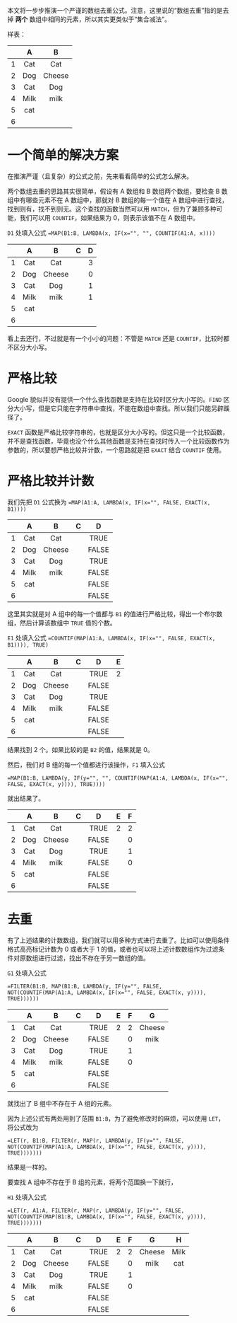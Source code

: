 本文将一步步推演一个严谨的数组去重公式。注意，这里说的“数组去重”指的是去掉 **两个** 数组中相同的元素，所以其实更类似于“集合减法”。

样表：

|   | A | B |
|:-:|:-:|:-:|
| 1 | Cat  | Cat    |
| 2 | Dog  | Cheese |
| 3 | Cat  | Dog    |
| 4 | Milk | milk   |
| 5 | cat  |        |
| 6 |      |

# 一个简单的解决方案

在推演严谨（且复杂）的公式之前，先来看看简单的公式怎么解决。

两个数组去重的思路其实很简单，假设有 A 数组和 B 数组两个数组，要检查 B 数组中有哪些元素不在 A 数组中，那就对 B 数组的每一个值在 A 数组中进行查找，找到则有，找不到则无。这个查找的函数当然可以用 `MATCH`，但为了兼顾多种可能，我们可以用 `COUNTIF`，如果结果为 0，则表示该值不在 A 数组中。

`D1` 处填入公式 `=MAP(B1:B, LAMBDA(x, IF(x="", "", COUNTIF(A1:A, x))))`

|   | A | B | C | D |
|:-:|:-:|:-:|:-:|:-:|
| 1 | Cat  | Cat    | | 3 |
| 2 | Dog  | Cheese | | 0 |
| 3 | Cat  | Dog    | | 1 |
| 4 | Milk | milk   | | 1 |
| 5 | cat  |        |
| 6 |      |

看上去还行，不过就是有一个小小的问题：不管是 `MATCH` 还是 `COUNTIF`，比较时都不区分大小写。

# 严格比较

Google 貌似并没有提供一个什么查找函数是支持在比较时区分大小写的。`FIND` 区分大小写，但是它只能在字符串中查找，不能在数组中查找。所以我们只能另辟蹊径了。

`EXACT` 函数是严格比较字符串的，也就是区分大小写的。但这只是一个比较函数，并不是查找函数，毕竟也没个什么其他函数是支持在查找时传入一个比较函数作为参数的，所以要想严格比较并计数，一个思路就是把 `EXACT` 结合 `COUNTIF` 使用。

# 严格比较并计数

我们先把 `D1` 公式换为 `=MAP(A1:A, LAMBDA(x, IF(x="", FALSE, EXACT(x, B1))))`

|   | A | B | C | D |
|:-:|:-:|:-:|:-:|:-:|
| 1 | Cat  | Cat    | | TRUE |
| 2 | Dog  | Cheese | | FALSE |
| 3 | Cat  | Dog    | | TRUE |
| 4 | Milk | milk   | | FALSE |
| 5 | cat  |        | | FALSE |
| 6 |      | | | FALSE |

这里其实就是对 A 组中的每一个值都与 `B1` 的值进行严格比较，得出一个布尔数组，然后计算该数组中 `TRUE` 值的个数。

`E1` 处填入公式 `=COUNTIF(MAP(A1:A, LAMBDA(x, IF(x="", FALSE, EXACT(x, B1)))), TRUE)`

|   | A | B | C | D | E |
|:-:|:-:|:-:|:-:|:-:|:-:|
| 1 | Cat  | Cat    | | TRUE | 2 |
| 2 | Dog  | Cheese | | FALSE |
| 3 | Cat  | Dog    | | TRUE |
| 4 | Milk | milk   | | FALSE |
| 5 | cat  |        | | FALSE |
| 6 |      | | | FALSE |

结果找到 2 个。如果比较的是 `B2` 的值，结果就是 0。

然后，我们对 B 组的每一个值都进行该操作，`F1` 填入公式

`=MAP(B1:B, LAMBDA(y, IF(y="", "", COUNTIF(MAP(A1:A, LAMBDA(x, IF(x="", FALSE, EXACT(x, y)))), TRUE))))`

就出结果了。

|   | A | B | C | D | E | F |
|:-:|:-:|:-:|:-:|:-:|:-:|:-:|
| 1 | Cat  | Cat    | | TRUE | 2 | 2 |
| 2 | Dog  | Cheese | | FALSE | | 0 |
| 3 | Cat  | Dog    | | TRUE | | 1 |
| 4 | Milk | milk   | | FALSE | | 0 |
| 5 | cat  |        | | FALSE |
| 6 |      | | | FALSE |

# 去重

有了上述结果的计数数组，我们就可以用多种方式进行去重了。比如可以使用条件格式高亮标记计数为 0 或者大于 1 的值，或者也可以将上述计数数组作为过滤条件对原数组进行过滤，找出不存在于另一数组的值。

`G1` 处填入公式

`=FILTER(B1:B, MAP(B1:B, LAMBDA(y, IF(y="", FALSE, NOT(COUNTIF(MAP(A1:A, LAMBDA(x, IF(x="", FALSE, EXACT(x, y)))), TRUE))))))`

|   | A | B | C | D | E | F | G |
|:-:|:-:|:-:|:-:|:-:|:-:|:-:|:-:|
| 1 | Cat  | Cat    | | TRUE | 2 | 2 | Cheese |
| 2 | Dog  | Cheese | | FALSE | | 0 | milk |
| 3 | Cat  | Dog    | | TRUE | | 1 |
| 4 | Milk | milk   | | FALSE | | 0 |
| 5 | cat  |        | | FALSE |
| 6 |      | | | FALSE |

就找出了 B 组中不存在于 A 组的元素。

因为上述公式有两处用到了范围 `B1:B`，为了避免修改时的麻烦，可以使用 `LET`，将公式改为

`=LET(r, B1:B, FILTER(r, MAP(r, LAMBDA(y, IF(y="", FALSE, NOT(COUNTIF(MAP(A1:A, LAMBDA(x, IF(x="", FALSE, EXACT(x, y)))), TRUE)))))))`

结果是一样的。

要查找 A 组中不存在于 B 组的元素，将两个范围换一下就行，

`H1` 处填入公式

`=LET(r, A1:A, FILTER(r, MAP(r, LAMBDA(y, IF(y="", FALSE, NOT(COUNTIF(MAP(B1:B, LAMBDA(x, IF(x="", FALSE, EXACT(x, y)))), TRUE)))))))`

|   | A | B | C | D | E | F | G | H |
|:-:|:-:|:-:|:-:|:-:|:-:|:-:|:-:|:-:|
| 1 | Cat  | Cat    | | TRUE | 2 | 2 | Cheese | Milk |
| 2 | Dog  | Cheese | | FALSE | | 0 | milk | cat |
| 3 | Cat  | Dog    | | TRUE | | 1 |
| 4 | Milk | milk   | | FALSE | | 0 |
| 5 | cat  |        | | FALSE |
| 6 |      | | | FALSE |
